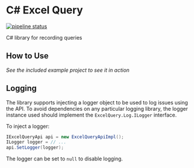 # C# Excel Query

[![pipeline status](https://gitlab.com/hectorjsmith/csharp-performance-recorder/badges/master/pipeline.svg)](https://gitlab.com/hectorjsmith/csharp-performance-recorder/commits/master)

C# library for recording queries

## How to Use

*See the included example project to see it in action*

## Logging

The library supports injecting a logger object to be used to log issues using the API.
To avoid dependencies on any particular logging library, the logger instance used should implement the `ExcelQuery.Log.ILogger` interface.

To inject a logger:

```csharp
IExcelQueryApi api = new ExcelQueryApiImpl();
ILogger logger = // ...
api.SetLogger(logger);
```

The logger can be set to `null` to disable logging.
